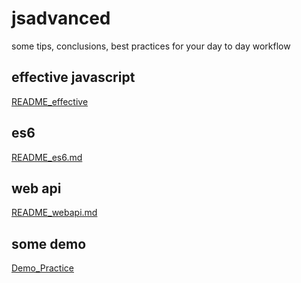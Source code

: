 # jsadvanced
some tips, conclusions, best practices for your day to day workflow

## effective javascript
 [README_effective](./README_effective.md)

## es6
 [README_es6.md](./README_es6.md)

## web api
 [README_webapi.md](./README_webapi.md)

## some demo
 [Demo_Practice](./src)
